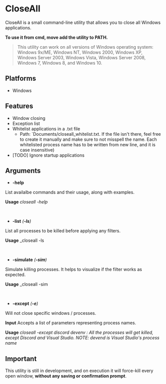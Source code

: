 # CloseAll
CloseAll is a small command-line utility that allows you to close all Windows applications.

**To use it from cmd, move add the utility to PATH.**

> This utility can work on all versions of Windows operating system: Windows 9x/ME, Windows NT, Windows 2000, Windows XP, Windows Server 2003, Windows Vista, Windows Server 2008, Windows 7, Windows 8, and Windows 10.

## Platforms
* Windows

## Features
* Window closing
* Exception list
* Whitelist applications in a .txt file 
  * Path: `Documents/closeall_whitelist.txt. If the file isn't there, feel free to create it manually and make sure to not misspell the name. Each whitelisted process name has to be written from new line, and it is case insensitive)
* [TODO] Ignore startup applications

## Arguments
* **-help**

List availalbe commands and their usage, along with examples.

**Usage** _closeall -help_

‎

* **-list** _(**-ls**)_

List all processes to be killed before applying any filters.

**Usage** _closeall -ls

‎

* **-simulate** _(**-sim**)_

Simulate killing processes. It helps to visualize if the filter works as expected. 

**Usage** _closeall -sim

‎

* **-except** _(**-e**)_

Will not close specific windows / processes.

**Input** Accepts a list of parameters representing process names.

**Usage** _closeall -except discord devenv   : All the processes will get killed, except Discord and Visual Studio. NOTE: devend is Visual Studio's process name_


## Important

This utility is still in development, and on execution it will force-kill every open window, **without any saving or confirmation prompt**.
